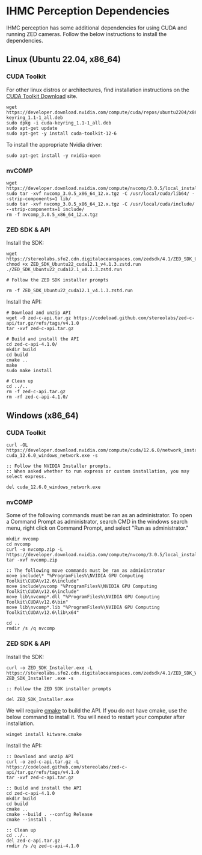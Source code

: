 # IHMC Perception Dependencies

IHMC perception has some additional dependencies for using CUDA and running ZED cameras.
Follow the below instructions to install the dependencies.

## Linux (Ubuntu 22.04, x86_64)

### CUDA Toolkit

For other linux distros or architectures, find installation instructions on the [CUDA Toolkit Download](https://developer.nvidia.com/cuda-downloads) site.

```shell
wget https://developer.download.nvidia.com/compute/cuda/repos/ubuntu2204/x86_64/cuda-keyring_1.1-1_all.deb
sudo dpkg -i cuda-keyring_1.1-1_all.deb
sudo apt-get update
sudo apt-get -y install cuda-toolkit-12-6
```

To install the appropriate Nvidia driver:

```shell
sudo apt-get install -y nvidia-open
```

### nvCOMP

```shell
wget https://developer.download.nvidia.com/compute/nvcomp/3.0.5/local_installers/nvcomp_3.0.5_x86_64_12.x.tgz
sudo tar -xvf nvcomp_3.0.5_x86_64_12.x.tgz -C /usr/local/cuda/lib64/ --strip-components=1 lib/
sudo tar -xvf nvcomp_3.0.5_x86_64_12.x.tgz -C /usr/local/cuda/include/ --strip-components=1 include/
rm -f nvcomp_3.0.5_x86_64_12.x.tgz
```

### ZED SDK & API

Install the SDK:

```shell
wget https://stereolabs.sfo2.cdn.digitaloceanspaces.com/zedsdk/4.1/ZED_SDK_Ubuntu22_cuda12.1_v4.1.3.zstd.run
chmod +x ZED_SDK_Ubuntu22_cuda12.1_v4.1.3.zstd.run
./ZED_SDK_Ubuntu22_cuda12.1_v4.1.3.zstd.run

# Follow the ZED SDK installer prompts

rm -f ZED_SDK_Ubuntu22_cuda12.1_v4.1.3.zstd.run
```

Install the API:

```shell
# Download and unzip API
wget -O zed-c-api.tar.gz https://codeload.github.com/stereolabs/zed-c-api/tar.gz/refs/tags/v4.1.0
tar -xvf zed-c-api.tar.gz

# Build and install the API
cd zed-c-api-4.1.0/
mkdir build
cd build
cmake ..
make
sudo make install

# Clean up
cd ../..
rm -f zed-c-api.tar.gz
rm -rf zed-c-api-4.1.0/
```

## Windows (x86_64)

### CUDA Toolkit

```shell
curl -OL https://developer.download.nvidia.com/compute/cuda/12.6.0/network_installers/cuda_12.6.0_windows_network.exe
cuda_12.6.0_windows_network.exe -s

:: Follow the NVIDIA Installer prompts. 
:: When asked whether to run express or custom installation, you may select express. 

del cuda_12.6.0_windows_network.exe
```

### nvCOMP

Some of the following commands must be ran as an administrator. To open a Command Prompt as administrator, search CMD in the windows search menu, right click on Command Prompt, and select "Run as administrator."

```shell
mkdir nvcomp
cd nvcomp
curl -o nvcomp.zip -L https://developer.download.nvidia.com/compute/nvcomp/3.0.5/local_installers/nvcomp_3.0.5_windows_12.x.zip
tar -xvf nvcomp.zip

:: The following move commands must be ran as administrator
move include\* "%ProgramFiles%\NVIDIA GPU Computing Toolkit\CUDA\v12.6\include"
move include\nvcomp "%ProgramFiles%\NVIDIA GPU Computing Toolkit\CUDA\v12.6\include"
move lib\nvcomp*.dll "%ProgramFiles%\NVIDIA GPU Computing Toolkit\CUDA\v12.6\bin"
move lib\nvcomp*.lib "%ProgramFiles%\NVIDIA GPU Computing Toolkit\CUDA\v12.6\lib\x64"

cd ..
rmdir /s /q nvcomp
```

### ZED SDK & API

Install the SDK:

```shell
curl -o ZED_SDK_Installer.exe -L https://stereolabs.sfo2.cdn.digitaloceanspaces.com/zedsdk/4.1/ZED_SDK_Windows_cuda12.1_v4.1.3.exe
ZED_SDK_Installer .exe -s

:: Follow the ZED SDK installer prompts

del ZED_SDK_Installer.exe
```

We will require [cmake](https://cmake.org/) to build the API. 
If you do not have cmake, use the below command to install it. 
You will need to restart your computer after installation. 

```shell
winget install kitware.cmake
```

Install the API:

```shell
:: Download and unzip API
curl -o zed-c-api.tar.gz -L https://codeload.github.com/stereolabs/zed-c-api/tar.gz/refs/tags/v4.1.0
tar -xvf zed-c-api.tar.gz

:: Build and install the API
cd zed-c-api-4.1.0
mkdir build
cd build
cmake ..
cmake --build . --config Release
cmake --install .

:: Clean up
cd ../..
del zed-c-api.tar.gz
rmdir /s /q zed-c-api-4.1.0
```

